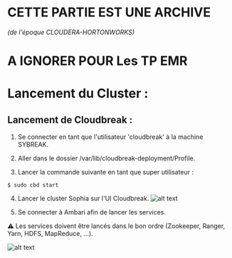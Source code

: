 # CETTE PARTIE EST UNE ARCHIVE 
*(de l'époque CLOUDERA-HORTONWORKS)*
# A IGNORER POUR Les TP EMR

# Lancement du Cluster :
 
## Lancement de Cloudbreak :

1. Se connecter en tant que l'utilisateur 'cloudbreak' à la machine SYBREAK.

2. Aller dans le dossier /var/lib/cloudbreak-deployment/Profile.

3. Lancer la commande suivante en tant que super utilisateur :
```console
$ sudo cbd start
```

4. Lancer le cluster Sophia sur l'UI Cloudbreak.
![alt text](https://i.ibb.co/5ckWTzn/Screenshot-2020-05-10-Hortonworks-Cloudbreak.png "Start/Stop cluster")

5. Se connecter à Ambari afin de lancer les services.

:warning: Les services doivent être lancés dans le bon ordre (Zookeeper, Ranger, Yarn, HDFS, MapReduce, ...).

![alt text](https://i.ibb.co/JrJYmsj/Screenshot-2020-05-10-Ambari-hwx-sophia.png "Start/Stop services on Ambari")

